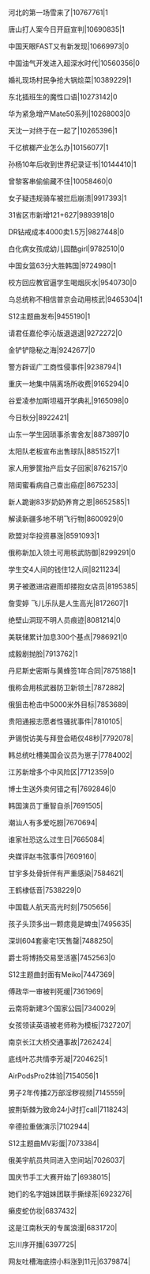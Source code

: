 河北的第一场雪来了|10767761|1

唐山打人案今日开庭宣判|10690835|1

中国天眼FAST又有新发现|10669973|0

中国油气开发进入超深水时代|10560356|0

婚礼现场村民争抢大锅烩菜|10389229|1

东北插班生的魔性口语|10273142|0

华为紧急增产Mate50系列|10268003|0

天沈一对终于在一起了|10265396|1

千亿槟榔产业怎么办|10156077|1

孙杨10年后收到世界纪录证书|10144410|1

曾黎客串偷偷藏不住|10058460|0

女子疑违规骑车被拦后崩溃|9917393|1

31省区市新增121+627|9893918|0

DR钻戒成本4000卖1.5万|9827448|0

白化病女孩成幼儿园酷girl|9782510|0

中国女篮63分大胜韩国|9724980|1

校方回应教官逼学生喝烟灰水|9540730|0

乌总统称不相信普京会动用核武|9465304|1

S12主题曲发布|9455190|1

请君任嘉伦李沁版退退退|9272272|0

金铲铲隐秘之海|9242677|0

警方辟谣广工商性侵事件|9238794|1

重庆一地集中隔离场所收费|9165294|0

谷爱凌参加斯坦福开学典礼|9165098|0

今日秋分|8922421|

山东一学生因琐事杀害舍友|8873897|0

太阳队老板宣布出售球队|8851527|1

家人用箩筐抬产后女子回家|8762157|0

陪闺蜜看病自己查出癌症|8675233|

新人跪谢83岁奶奶养育之恩|8652585|1

解读新疆多地不明飞行物|8600929|0

欧盟对华投资暴涨|8591093|1

俄称新加入领土可用核武防御|8299291|0

学生交4人间的钱住12人间|8211234|

男子被邀进店避雨却搂抱女店员|8195385|

詹雯婷 飞儿乐队是人生高光|8172607|1

绝壁山洞现不明人员痕迹|8081214|0

美联储累计加息300个基点|7986921|0

成毅剧抛脸|7913762|1

丹尼斯史密斯与黄蜂签1年合同|7875188|1

俄称会用核武器防卫新领土|7872882|

俄狙击枪击中5000米外目标|7853689|

贵阳通报志愿者性骚扰事件|7810105|

尹锡悦访美与拜登会晤仅48秒|7792078|

韩总统吐槽美国会议员为崽子|7784002|

江苏新增多个中风险区|7712359|0

博士生送外卖何错之有|7692846|0

韩国演员丁重智自杀|7691505|

潮汕人有多爱吃朥|7670694|

谁家社恐这么过生日|7665084|

央媒评赵韦弦事件|7609160|

甘宇多处骨折伴有严重感染|7584621|

王鹤棣低音|7538229|0

中国载人航天高光时刻|7505656|

孩子头顶多出一颗痣竟是蜱虫|7495635|

深圳604套豪宅1天售罄|7488250|

爵士将博扬交易至活塞|7452563|0

S12主题曲封面有Meiko|7447369|

傅政华一审被判死缓|7361969|

云南将新建3个国家公园|7340029|

女孩领读英语被老师称为模板|7327207|

南京长江大桥交通事故|7262424|

底线叶芯共情李芳凝|7204625|1

AirPodsPro2体验|7154056|1

男子2年传播2万部淫秽视频|7145559|

披荆斩棘为致命24小时打call|7118243|

辛德拉重做演示|7102944|

S12主题曲MV彩蛋|7073384|

俄美宇航员共同进入空间站|7026037|

国庆节手工大赛开始了|6938015|

她们的名字姐妹团联手撕绿茶|6923276|

癞皮蛇仿妆|6837432|

这是江南秋天的专属浪漫|6831720|

忘川序开播|6397725|

网友吐槽海底捞小料涨到11元|6379874|

